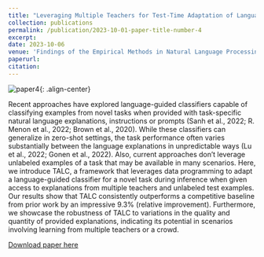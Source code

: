 ```yaml
---
title: "Leveraging Multiple Teachers for Test-Time Adaptation of Language-Guided Classifiers"
collection: publications
permalink: /publication/2023-10-01-paper-title-number-4
excerpt:
date: 2023-10-06
venue: 'Findings of the Empirical Methods in Natural Language Processing 2023'
paperurl: 
citation:
---
```

![paper4](https://weikangda.github.io/kangda.github.io/images/paper4.PNG){: .align-center}  

Recent approaches have explored language-guided classifiers capable of classifying examples from novel tasks when provided with task-specific natural language explanations, instructions or prompts (Sanh et al., 2022; R. Menon et al., 2022; Brown et al., 2020). While these classifiers can generalize in zero-shot settings, the task performance often varies substantially between the language explanations in unpredictable ways (Lu et al., 2022; Gonen et al., 2022). Also, current approaches don’t leverage unlabeled examples of a task that may be available in many scenarios. Here, we introduce TALC, a framework that leverages data programming to adapt a language-guided classifier for a novel task during inference when given access to explanations from multiple teachers and unlabeled test examples. Our results show that TALC consistently outperforms a competitive baseline from prior work by an impressive 9.3% (relative improvement). Furthermore, we showcase the robustness of TALC to variations in the quality and quantity of provided explanations, indicating its potential in scenarios involving learning from multiple teachers or a crowd.

[Download paper here](https://aclanthology.org/2023.findings-emnlp.471)